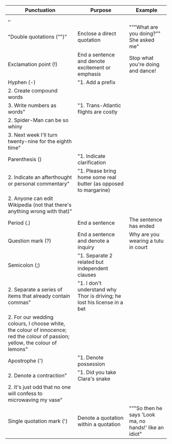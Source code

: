 |Punctuation|Purpose|Example|
|---|---|---|
|,,|
|"Double quotations ("")"|Enclose a direct quotation|"""What are you doing?"" She asked me"|
|Exclamation point (!)|End a sentence and denote excitement or emphasis|Stop what you're doing and dance!|
|Hyphen (-)|"1. Add a prefix|
|2. Create compound words|
|3. Write numbers as words"|"1. Trans-Atlantic flights are costly|
|2. Spider-Man can be so whiny|
|3. Next week I'll turn twenty-nine for the eighth time"|
|Parenthesis ()|"1. Indicate clarification|
|2. Indicate an afterthought or personal commentary"|"1. Please bring home some real butter (as opposed to margarine)|
|2. Anyone can edit Wikipedia (not that there's anything wrong with that)"|
|Period (.)|End a sentence|The sentence has ended|
|Question mark (?)|End a sentence and denote a inquiry|Why are you wearing a tutu in court|
|Semicolon (;)|"1. Separate 2 related but independent clauses|
|2. Separate a series of items that already contain commas"|"1. I don't understand why Thor is driving; he lost his license in a bet|
|2. For our wedding colours, I choose white, the colour of innocence; red the colour of passion; yellow, the colour of lemons"|
|Apostrophe (')|"1. Denote possession|
|2. Denote a contraction"|"1. Did you take Clara's snake|
|2. It's just odd that no one will confess to microwaving my vase"|
|Single quotation mark (')|Denote a quotation within a quotation|"""So then he says 'Look ma, no hands!' like an idiot"|